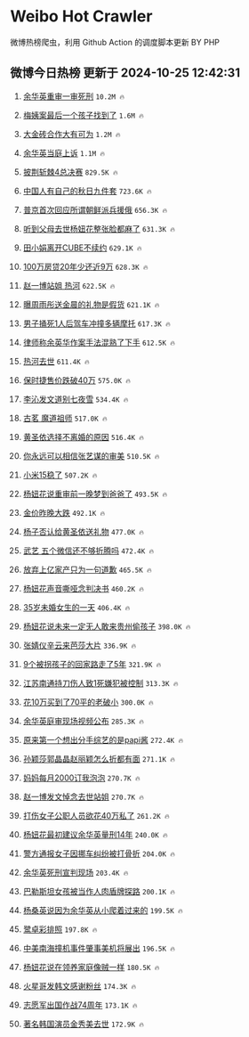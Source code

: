 # Weibo Hot Crawler 



微博热榜爬虫，利用 Github Action 的调度脚本更新 BY PHP 


## 微博今日热榜 更新于 2024-10-25 12:42:31 
1. [余华英重审一审死刑](https://s.weibo.com/weibo?q=%23%E4%BD%99%E5%8D%8E%E8%8B%B1%E9%87%8D%E5%AE%A1%E4%B8%80%E5%AE%A1%E6%AD%BB%E5%88%91%23&t=31&band_rank=1&Refer=top) `10.2M 🔥` 

1. [梅姨案最后一个孩子找到了](https://s.weibo.com/weibo?q=%23%E6%A2%85%E5%A7%A8%E6%A1%88%E6%9C%80%E5%90%8E%E4%B8%80%E4%B8%AA%E5%AD%A9%E5%AD%90%E6%89%BE%E5%88%B0%E4%BA%86%23&t=31&band_rank=2&Refer=top) `1.6M 🔥` 

1. [大金砖合作大有可为](https://s.weibo.com/weibo?q=%23%E5%A4%A7%E9%87%91%E7%A0%96%E5%90%88%E4%BD%9C%E5%A4%A7%E6%9C%89%E5%8F%AF%E4%B8%BA%23&t=31&band_rank=3&Refer=top) `1.2M 🔥` 

1. [余华英当庭上诉](https://s.weibo.com/weibo?q=%23%E4%BD%99%E5%8D%8E%E8%8B%B1%E5%BD%93%E5%BA%AD%E4%B8%8A%E8%AF%89%23&t=31&band_rank=4&Refer=top) `1.1M 🔥` 

1. [披荆斩棘4总决赛](https://s.weibo.com/weibo?q=%E6%8A%AB%E8%8D%86%E6%96%A9%E6%A3%984%E6%80%BB%E5%86%B3%E8%B5%9B&t=31&band_rank=5&Refer=top) `829.5K 🔥` 

1. [中国人有自己的秋日九件套](https://s.weibo.com/weibo?q=%23%E4%B8%AD%E5%9B%BD%E4%BA%BA%E6%9C%89%E8%87%AA%E5%B7%B1%E7%9A%84%E7%A7%8B%E6%97%A5%E4%B9%9D%E4%BB%B6%E5%A5%97%23&t=31&band_rank=6&Refer=top) `723.6K 🔥` 

1. [普京首次回应所谓朝鲜派兵援俄](https://s.weibo.com/weibo?q=%23%E6%99%AE%E4%BA%AC%E9%A6%96%E6%AC%A1%E5%9B%9E%E5%BA%94%E6%89%80%E8%B0%93%E6%9C%9D%E9%B2%9C%E6%B4%BE%E5%85%B5%E6%8F%B4%E4%BF%84%23&t=31&band_rank=7&Refer=top) `656.3K 🔥` 

1. [听到父母去世杨妞花整张脸都麻了](https://s.weibo.com/weibo?q=%23%E5%90%AC%E5%88%B0%E7%88%B6%E6%AF%8D%E5%8E%BB%E4%B8%96%E6%9D%A8%E5%A6%9E%E8%8A%B1%E6%95%B4%E5%BC%A0%E8%84%B8%E9%83%BD%E9%BA%BB%E4%BA%86%23&t=31&band_rank=8&Refer=top) `631.3K 🔥` 

1. [田小娟离开CUBE不续约](https://s.weibo.com/weibo?q=%23%E7%94%B0%E5%B0%8F%E5%A8%9F%E7%A6%BB%E5%BC%80CUBE%E4%B8%8D%E7%BB%AD%E7%BA%A6%23&t=31&band_rank=9&Refer=top) `629.1K 🔥` 

1. [100万房贷20年少还近9万](https://s.weibo.com/weibo?q=%23100%E4%B8%87%E6%88%BF%E8%B4%B720%E5%B9%B4%E5%B0%91%E8%BF%98%E8%BF%919%E4%B8%87%23&t=31&band_rank=10&Refer=top) `628.3K 🔥` 

1. [赵一博站姐 热河](https://s.weibo.com/weibo?q=%E8%B5%B5%E4%B8%80%E5%8D%9A%E7%AB%99%E5%A7%90%20%E7%83%AD%E6%B2%B3&t=31&band_rank=11&Refer=top) `622.5K 🔥` 

1. [曝周雨彤送金晨的礼物是假货](https://s.weibo.com/weibo?q=%23%E6%9B%9D%E5%91%A8%E9%9B%A8%E5%BD%A4%E9%80%81%E9%87%91%E6%99%A8%E7%9A%84%E7%A4%BC%E7%89%A9%E6%98%AF%E5%81%87%E8%B4%A7%23&t=31&band_rank=12&Refer=top) `621.1K 🔥` 

1. [男子捅死1人后驾车冲撞多辆摩托](https://s.weibo.com/weibo?q=%23%E7%94%B7%E5%AD%90%E6%8D%85%E6%AD%BB1%E4%BA%BA%E5%90%8E%E9%A9%BE%E8%BD%A6%E5%86%B2%E6%92%9E%E5%A4%9A%E8%BE%86%E6%91%A9%E6%89%98%23&t=31&band_rank=13&Refer=top) `617.3K 🔥` 

1. [律师称余英华作案手法混熟了下手](https://s.weibo.com/weibo?q=%23%E5%BE%8B%E5%B8%88%E7%A7%B0%E4%BD%99%E8%8B%B1%E5%8D%8E%E4%BD%9C%E6%A1%88%E6%89%8B%E6%B3%95%E6%B7%B7%E7%86%9F%E4%BA%86%E4%B8%8B%E6%89%8B%23&t=31&band_rank=14&Refer=top) `612.5K 🔥` 

1. [热河去世](https://s.weibo.com/weibo?q=%E7%83%AD%E6%B2%B3%E5%8E%BB%E4%B8%96&t=31&band_rank=15&Refer=top) `611.4K 🔥` 

1. [保时捷售价跌破40万](https://s.weibo.com/weibo?q=%23%E4%BF%9D%E6%97%B6%E6%8D%B7%E5%94%AE%E4%BB%B7%E8%B7%8C%E7%A0%B440%E4%B8%87%23&t=31&band_rank=16&Refer=top) `575.0K 🔥` 

1. [李沁发文道别七夜雪](https://s.weibo.com/weibo?q=%23%E6%9D%8E%E6%B2%81%E5%8F%91%E6%96%87%E9%81%93%E5%88%AB%E4%B8%83%E5%A4%9C%E9%9B%AA%23&t=31&band_rank=17&Refer=top) `534.4K 🔥` 

1. [古茗 魔道祖师](https://s.weibo.com/weibo?q=%E5%8F%A4%E8%8C%97%20%E9%AD%94%E9%81%93%E7%A5%96%E5%B8%88&t=31&band_rank=18&Refer=top) `517.0K 🔥` 

1. [黄圣依选择不离婚的原因](https://s.weibo.com/weibo?q=%23%E9%BB%84%E5%9C%A3%E4%BE%9D%E9%80%89%E6%8B%A9%E4%B8%8D%E7%A6%BB%E5%A9%9A%E7%9A%84%E5%8E%9F%E5%9B%A0%23&t=31&band_rank=19&Refer=top) `516.4K 🔥` 

1. [你永远可以相信张艺谋的审美](https://s.weibo.com/weibo?q=%23%E4%BD%A0%E6%B0%B8%E8%BF%9C%E5%8F%AF%E4%BB%A5%E7%9B%B8%E4%BF%A1%E5%BC%A0%E8%89%BA%E8%B0%8B%E7%9A%84%E5%AE%A1%E7%BE%8E%23&t=31&band_rank=20&Refer=top) `510.5K 🔥` 

1. [小米15稳了](https://s.weibo.com/weibo?q=%23%E5%B0%8F%E7%B1%B315%E7%A8%B3%E4%BA%86%23&t=31&band_rank=21&Refer=top) `507.2K 🔥` 

1. [杨妞花说重审前一晚梦到爸爸了](https://s.weibo.com/weibo?q=%23%E6%9D%A8%E5%A6%9E%E8%8A%B1%E8%AF%B4%E9%87%8D%E5%AE%A1%E5%89%8D%E4%B8%80%E6%99%9A%E6%A2%A6%E5%88%B0%E7%88%B8%E7%88%B8%E4%BA%86%23&t=31&band_rank=22&Refer=top) `493.5K 🔥` 

1. [金价昨晚大跌](https://s.weibo.com/weibo?q=%23%E9%87%91%E4%BB%B7%E6%98%A8%E6%99%9A%E5%A4%A7%E8%B7%8C%23&t=31&band_rank=23&Refer=top) `492.1K 🔥` 

1. [杨子否认给黄圣依送礼物](https://s.weibo.com/weibo?q=%23%E6%9D%A8%E5%AD%90%E5%90%A6%E8%AE%A4%E7%BB%99%E9%BB%84%E5%9C%A3%E4%BE%9D%E9%80%81%E7%A4%BC%E7%89%A9%23&t=31&band_rank=24&Refer=top) `477.0K 🔥` 

1. [武艺 五个微信还不够折腾吗](https://s.weibo.com/weibo?q=%E6%AD%A6%E8%89%BA%20%E4%BA%94%E4%B8%AA%E5%BE%AE%E4%BF%A1%E8%BF%98%E4%B8%8D%E5%A4%9F%E6%8A%98%E8%85%BE%E5%90%97&t=31&band_rank=25&Refer=top) `472.4K 🔥` 

1. [放弃上亿家产只为一句道歉](https://s.weibo.com/weibo?q=%E6%94%BE%E5%BC%83%E4%B8%8A%E4%BA%BF%E5%AE%B6%E4%BA%A7%E5%8F%AA%E4%B8%BA%E4%B8%80%E5%8F%A5%E9%81%93%E6%AD%89&t=31&band_rank=26&Refer=top) `465.5K 🔥` 

1. [杨妞花声音嘶哑念判决书](https://s.weibo.com/weibo?q=%23%E6%9D%A8%E5%A6%9E%E8%8A%B1%E5%A3%B0%E9%9F%B3%E5%98%B6%E5%93%91%E5%BF%B5%E5%88%A4%E5%86%B3%E4%B9%A6%23&t=31&band_rank=27&Refer=top) `460.2K 🔥` 

1. [35岁未婚女生的一天](https://s.weibo.com/weibo?q=35%E5%B2%81%E6%9C%AA%E5%A9%9A%E5%A5%B3%E7%94%9F%E7%9A%84%E4%B8%80%E5%A4%A9&t=31&band_rank=28&Refer=top) `406.4K 🔥` 

1. [杨妞花说未来一定无人敢来贵州偷孩子](https://s.weibo.com/weibo?q=%23%E6%9D%A8%E5%A6%9E%E8%8A%B1%E8%AF%B4%E6%9C%AA%E6%9D%A5%E4%B8%80%E5%AE%9A%E6%97%A0%E4%BA%BA%E6%95%A2%E6%9D%A5%E8%B4%B5%E5%B7%9E%E5%81%B7%E5%AD%A9%E5%AD%90%23&t=31&band_rank=29&Refer=top) `398.0K 🔥` 

1. [张婧仪辛云来芭莎大片](https://s.weibo.com/weibo?q=%23%E5%BC%A0%E5%A9%A7%E4%BB%AA%E8%BE%9B%E4%BA%91%E6%9D%A5%E8%8A%AD%E8%8E%8E%E5%A4%A7%E7%89%87%23&t=31&band_rank=30&Refer=top) `336.9K 🔥` 

1. [9个被拐孩子的回家路走了5年](https://s.weibo.com/weibo?q=%239%E4%B8%AA%E8%A2%AB%E6%8B%90%E5%AD%A9%E5%AD%90%E7%9A%84%E5%9B%9E%E5%AE%B6%E8%B7%AF%E8%B5%B0%E4%BA%865%E5%B9%B4%23&t=31&band_rank=31&Refer=top) `321.9K 🔥` 

1. [江苏南通持刀伤人致1死嫌犯被控制](https://s.weibo.com/weibo?q=%23%E6%B1%9F%E8%8B%8F%E5%8D%97%E9%80%9A%E6%8C%81%E5%88%80%E4%BC%A4%E4%BA%BA%E8%87%B41%E6%AD%BB%E5%AB%8C%E7%8A%AF%E8%A2%AB%E6%8E%A7%E5%88%B6%23&t=31&band_rank=32&Refer=top) `313.3K 🔥` 

1. [花10万买到了70平的老破小](https://s.weibo.com/weibo?q=%E8%8A%B110%E4%B8%87%E4%B9%B0%E5%88%B0%E4%BA%8670%E5%B9%B3%E7%9A%84%E8%80%81%E7%A0%B4%E5%B0%8F&t=31&band_rank=33&Refer=top) `300.0K 🔥` 

1. [余华英庭审现场视频公布](https://s.weibo.com/weibo?q=%23%E4%BD%99%E5%8D%8E%E8%8B%B1%E5%BA%AD%E5%AE%A1%E7%8E%B0%E5%9C%BA%E8%A7%86%E9%A2%91%E5%85%AC%E5%B8%83%23&t=31&band_rank=34&Refer=top) `285.3K 🔥` 

1. [原来第一个想出分手综艺的是papi酱](https://s.weibo.com/weibo?q=%23%E5%8E%9F%E6%9D%A5%E7%AC%AC%E4%B8%80%E4%B8%AA%E6%83%B3%E5%87%BA%E5%88%86%E6%89%8B%E7%BB%BC%E8%89%BA%E7%9A%84%E6%98%AFpapi%E9%85%B1%23&t=31&band_rank=35&Refer=top) `272.4K 🔥` 

1. [孙颖莎郭晶晶赵丽颖怎么折都有面](https://s.weibo.com/weibo?q=%23%E5%AD%99%E9%A2%96%E8%8E%8E%E9%83%AD%E6%99%B6%E6%99%B6%E8%B5%B5%E4%B8%BD%E9%A2%96%E6%80%8E%E4%B9%88%E6%8A%98%E9%83%BD%E6%9C%89%E9%9D%A2%23&t=31&band_rank=36&Refer=top) `271.1K 🔥` 

1. [妈妈每月2000订我泡泡](https://s.weibo.com/weibo?q=%23%E5%A6%88%E5%A6%88%E6%AF%8F%E6%9C%882000%E8%AE%A2%E6%88%91%E6%B3%A1%E6%B3%A1%23&t=31&band_rank=37&Refer=top) `270.7K 🔥` 

1. [赵一博发文悼念去世站姐](https://s.weibo.com/weibo?q=%23%E8%B5%B5%E4%B8%80%E5%8D%9A%E5%8F%91%E6%96%87%E6%82%BC%E5%BF%B5%E5%8E%BB%E4%B8%96%E7%AB%99%E5%A7%90%23&t=31&band_rank=38&Refer=top) `270.7K 🔥` 

1. [打伤女子公职人员欲花40万私了](https://s.weibo.com/weibo?q=%23%E6%89%93%E4%BC%A4%E5%A5%B3%E5%AD%90%E5%85%AC%E8%81%8C%E4%BA%BA%E5%91%98%E6%AC%B2%E8%8A%B140%E4%B8%87%E7%A7%81%E4%BA%86%23&t=31&band_rank=39&Refer=top) `261.2K 🔥` 

1. [杨妞花最初建议余华英量刑14年](https://s.weibo.com/weibo?q=%23%E6%9D%A8%E5%A6%9E%E8%8A%B1%E6%9C%80%E5%88%9D%E5%BB%BA%E8%AE%AE%E4%BD%99%E5%8D%8E%E8%8B%B1%E9%87%8F%E5%88%9114%E5%B9%B4%23&t=31&band_rank=40&Refer=top) `240.0K 🔥` 

1. [警方通报女子因挪车纠纷被打骨折](https://s.weibo.com/weibo?q=%23%E8%AD%A6%E6%96%B9%E9%80%9A%E6%8A%A5%E5%A5%B3%E5%AD%90%E5%9B%A0%E6%8C%AA%E8%BD%A6%E7%BA%A0%E7%BA%B7%E8%A2%AB%E6%89%93%E9%AA%A8%E6%8A%98%23&t=31&band_rank=41&Refer=top) `204.0K 🔥` 

1. [余华英死刑宣判现场](https://s.weibo.com/weibo?q=%23%E4%BD%99%E5%8D%8E%E8%8B%B1%E6%AD%BB%E5%88%91%E5%AE%A3%E5%88%A4%E7%8E%B0%E5%9C%BA%23&t=31&band_rank=42&Refer=top) `203.4K 🔥` 

1. [巴勒斯坦女孩被当作人肉盾牌探路](https://s.weibo.com/weibo?q=%23%E5%B7%B4%E5%8B%92%E6%96%AF%E5%9D%A6%E5%A5%B3%E5%AD%A9%E8%A2%AB%E5%BD%93%E4%BD%9C%E4%BA%BA%E8%82%89%E7%9B%BE%E7%89%8C%E6%8E%A2%E8%B7%AF%23&t=31&band_rank=43&Refer=top) `200.1K 🔥` 

1. [杨桑英说因为余华英从小爬着过来的](https://s.weibo.com/weibo?q=%23%E6%9D%A8%E6%A1%91%E8%8B%B1%E8%AF%B4%E5%9B%A0%E4%B8%BA%E4%BD%99%E5%8D%8E%E8%8B%B1%E4%BB%8E%E5%B0%8F%E7%88%AC%E7%9D%80%E8%BF%87%E6%9D%A5%E7%9A%84%23&t=31&band_rank=44&Refer=top) `199.5K 🔥` 

1. [鹭卓彩排照](https://s.weibo.com/weibo?q=%23%E9%B9%AD%E5%8D%93%E5%BD%A9%E6%8E%92%E7%85%A7%23&t=31&band_rank=45&Refer=top) `197.8K 🔥` 

1. [中美南海撞机事件肇事美机将展出](https://s.weibo.com/weibo?q=%23%E4%B8%AD%E7%BE%8E%E5%8D%97%E6%B5%B7%E6%92%9E%E6%9C%BA%E4%BA%8B%E4%BB%B6%E8%82%87%E4%BA%8B%E7%BE%8E%E6%9C%BA%E5%B0%86%E5%B1%95%E5%87%BA%23&t=31&band_rank=46&Refer=top) `196.5K 🔥` 

1. [杨妞花说在领养家庭像贼一样](https://s.weibo.com/weibo?q=%23%E6%9D%A8%E5%A6%9E%E8%8A%B1%E8%AF%B4%E5%9C%A8%E9%A2%86%E5%85%BB%E5%AE%B6%E5%BA%AD%E5%83%8F%E8%B4%BC%E4%B8%80%E6%A0%B7%23&t=31&band_rank=47&Refer=top) `180.5K 🔥` 

1. [火星哥发韩文感谢粉丝](https://s.weibo.com/weibo?q=%23%E7%81%AB%E6%98%9F%E5%93%A5%E5%8F%91%E9%9F%A9%E6%96%87%E6%84%9F%E8%B0%A2%E7%B2%89%E4%B8%9D%23&t=31&band_rank=48&Refer=top) `174.3K 🔥` 

1. [志愿军出国作战74周年](https://s.weibo.com/weibo?q=%23%E5%BF%97%E6%84%BF%E5%86%9B%E5%87%BA%E5%9B%BD%E4%BD%9C%E6%88%9874%E5%91%A8%E5%B9%B4%23&t=31&band_rank=49&Refer=top) `173.1K 🔥` 

1. [著名韩国演员金秀美去世](https://s.weibo.com/weibo?q=%23%E8%91%97%E5%90%8D%E9%9F%A9%E5%9B%BD%E6%BC%94%E5%91%98%E9%87%91%E7%A7%80%E7%BE%8E%E5%8E%BB%E4%B8%96%23&t=31&band_rank=50&Refer=top) `172.9K 🔥` 

